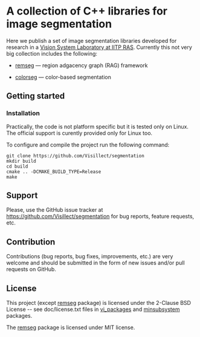 # A collection of C++ libraries for image segmentation

Here we publish a set of image segmentation libraries developed for research in a [Vision System Laboratory at IITP RAS](http://iitp.ru/en/researchlabs/281.htm). Currently this not very big collection includes the following:

* [remseg](https://github.com/Visillect/segmentation/tree/master/vi_packages/remseg) — region adgacency graph (RAG) framework 

* [colorseg](https://github.com/Visillect/segmentation/tree/master/vi_packages/colorseg) — color-based segmentation

## Getting started

### Installation

Practically, the code is not platform specific but it is tested only on Linux.
The official support is curently provided only for Linux too. 

To configure and compile the project run the following command:

    git clone https://github.com/Visillect/segmentation
    mkdir build
    cd build
    cmake .. -DCMAKE_BUILD_TYPE=Release
    make 
    
## Support

Please, use the GitHub issue tracker at https://github.com/Visillect/segmentation for bug reports, feature requests, etc.

## Contribution

Contributions (bug reports, bug fixes, improvements, etc.) are very welcome and should be submitted in the form of new issues and/or pull requests on GitHub.

## License

This project (except [remseg](https://github.com/Visillect/segmentation/tree/master/vi_packages/remseg) package) is licensed under the 2-Clause BSD License -- see doc/license.txt files in [vi_packages](https://github.com/Visillect/segmentation/tree/master/vi_packages) and [minsubsystem](https://github.com/Visillect/segmentation/tree/master/minsubsystem) packages.

The [remseg](https://github.com/Visillect/segmentation/tree/master/vi_packages/remseg) package is licensed under MIT license.

